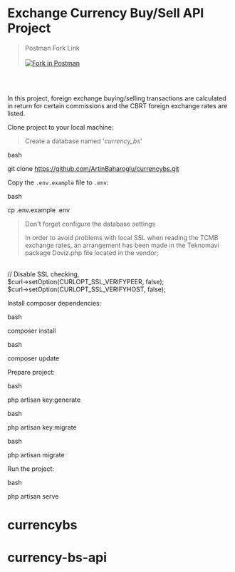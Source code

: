 # Exchange Currency Buy/Sell API Project
> Postman Fork Link<br><br>
[![Fork in Postman](https://run.pstmn.io/button.svg)](https://web.postman.co/network/import?collection=27789161-61bbf365-546f-4e2f-a6b5-7e46a632599c-2s9YJdWi2J&referrer=https%3A%2F%2Fdocumenter.getpostman.com%2Fview%2F27789161%2F2s9YJdWi2J&versionTag=latest&source=documenter&traceId=undefined)

<br><br>

In this project, foreign exchange buying/selling transactions are calculated in return for certain commissions and the CBRT foreign exchange rates are listed.

Clone project to your local machine:

> Create a database named '*currency_bs*'

bash

git clone https://github.com/ArtinBaharoglu/currencybs.git


Copy the `.env.example` file to `.env`:

bash

cp .env.example .env


> Don't forget configure the database settings
> 
> In order to avoid problems with local SSL when reading the TCMB exchange rates, an arrangement has been made in the Teknomavi package Doviz.php file located in the vendor;
<br>
// Disable SSL checking,
<br>
$curl->setOption(CURLOPT_SSL_VERIFYPEER, false);
<br>
$curl->setOption(CURLOPT_SSL_VERIFYHOST, false);


Install composer dependencies:

bash

composer install

bash 

composer update


Prepare project:

bash

php artisan key:generate


bash

php artisan key:migrate

bash

php artisan migrate

Run the project:

bash

php artisan serve

# currencybs
# currency-bs-api
